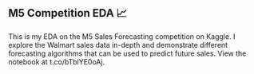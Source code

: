 ## M5 Competition EDA 📈
This is my EDA on the M5 Sales Forecasting competition on Kaggle. I explore the Walmart sales data in-depth and demonstrate different forecasting algorithms that can be used to predict future sales. View the notebook at t.co/bTblYE0oAj.
